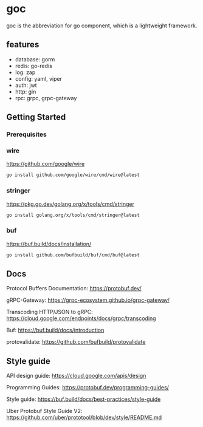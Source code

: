 # goc

goc is the abbreviation for go component, which is a lightweight framework.

## features

* database: gorm
* redis: go-redis
* log: zap
* config: yaml, viper
* auth: jwt
* http: gin
* rpc: grpc, grpc-gateway

## Getting Started

### Prerequisites

### wire

<https://github.com/google/wire>

```bash
go install github.com/google/wire/cmd/wire@latest
```

### stringer

<https://pkg.go.dev/golang.org/x/tools/cmd/stringer>

```bash
go install golang.org/x/tools/cmd/stringer@latest
```

### buf

<https://buf.build/docs/installation/>

```bash
go install github.com/bufbuild/buf/cmd/buf@latest
```

## Docs

Protocol Buffers Documentation: <https://protobuf.dev/>

gRPC-Gateway: <https://grpc-ecosystem.github.io/grpc-gateway/>

Transcoding HTTP/JSON to gRPC: <https://cloud.google.com/endpoints/docs/grpc/transcoding>

Buf: <https://buf.build/docs/introduction>

protovalidate: <https://github.com/bufbuild/protovalidate>

## Style guide

API design guide: <https://cloud.google.com/apis/design>

Programming Guides: <https://protobuf.dev/programming-guides/>

Style guide: <https://buf.build/docs/best-practices/style-guide>

Uber Protobuf Style Guide V2: <https://github.com/uber/prototool/blob/dev/style/README.md>
